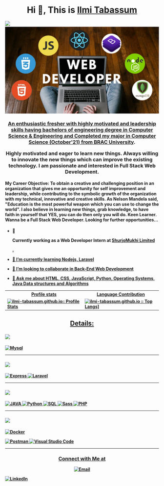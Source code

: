 <h1 align="center">Hi 👋, This is <a href="https://ilmi-tabassum.github.io/portfolio/">Ilmi Tabassum</h1><img src="https://media.giphy.com/media/hvRJCLFzcasrR4ia7z/giphy.gif" width="25px">
<img src="Web dev.jpeg" align="center" alt="image">
<h3 align="center">An enthusiastic fresher with highly motivated and leadership skills having bachelors of engineering degree in Computer Science & Engineering and Completed my major in Computer Science (October'21) from <a href="https://www.bracu.ac.bd/">BRAC University</a>.</br>

Highly motivated and eager to learn new things. Always willing to innovate the new things which can improve the existing technology.
I am passionate and interested in Full Stack Web Development.</h3>

<h4><b>My Career Objective:<b>
To obtain a creative and challenging position in an organization that gives me an opportunity for self improvement and leadership, while contributing to the symbolic growth of the organization with my technical, innovative and creative skills.
As Nelson Mandela said, "Education is the most powerful weapon which you can use to change the world". I also believe in learning new things, grab knowledge, to have faith in yourself that YES, you can do then only you will do.
Keen Learner. Wanna be a Full Stack Web Developer. Looking for further opportunities...</h4>


- 🔭 <p>Currently working as a Web Developer Intern at <a href="https://shurjomukhi.com.bd/">ShurjoMukhi Limited</p>.
  
- 🌱 I’m currently learning **Nodejs, Laravel**

- 👯 I’m looking to collaborate in **Back-End Web Development**
  
  
- 💬 Ask me about **HTML, CSS, JavaScript, Python, Operating Systems, Java  Data structures and Algorithms**


<p align="center">
   <table>
      <tr>
       <th>Profile stats  </th>
       <th>Language Contribution</th>
      </tr>
      <tr>
       <td><img alt="ilmi-tabassum.github.io:: Profile Stats" src="https://github-readme-stats.vercel.app/api?username=Ilmi-Tabassum&show_icons=true&theme=dark"> </td>
       <td><img alt="ilmi-tabassum.github.io :: Top Langs]" src="https://github-readme-stats.vercel.app/api/top-langs/?username=Ilmi-Tabassum&langs_count=10&theme=tokyonight&layout=compact&hide=html"> </td>
      </tr>
   </table>
</p>

<h2 align="center">Details:</h2>
<!--START_SECTION:learn-->
<h3><img height="20px" src="https://img.shields.io/badge/Database-979a9b"/></h3>

<span><img src="https://img.shields.io/badge/-Mysql-black?style=flat-square&amp;logo=Mysql" alt="Mysql"/></span>

<hr>
<h3><img height="20px" src="https://img.shields.io/badge/Framework-695b55"/></h3>
<span><img src="https://img.shields.io/badge/-Express-black?style=flat-square&amp;logo=Express" alt="Express"/></span>
<span><img src="https://img.shields.io/badge/-Laravel-black?style=flat-square&amp;logo=Laravel" alt="Laravel"/></span>


<hr>
<h3><img height="20px" src="https://img.shields.io/badge/Language-467870"/></h3>
   
   

<span><img src="https://img.shields.io/badge/-Java-black?style=flat-square&amp;logo=Java" alt="JAVA"/></span>
<span><img src="https://img.shields.io/badge/-Python-black?style=flat-square&amp;logo=Python" alt="Python"/></span>
<span><img src="https://img.shields.io/badge/-SQL-black?style=flat-square&amp;logo=SQL" alt="SQL"/></span>
<span><img src="https://img.shields.io/badge/-Sass-black?style=flat-square&amp;logo=Sass" alt="Sass"/></span>
<span><img src="https://img.shields.io/badge/-PHP-black?style=flat-square&amp;logo=PHP" alt="PHP"/></span>
<hr>
<h3><img height="20px" src="https://img.shields.io/badge/Tools-6c598f"/></h3>
<span><img src="https://img.shields.io/badge/-Docker-black?style=flat-square&amp;logo=Docker" alt="Docker"/></span>

<span><img src="https://img.shields.io/badge/-Postman-black?style=flat-square&amp;logo=Postman" alt="Postman"/></span>
<span><img src="https://img.shields.io/badge/-Visual%20Studio%20Code-black?style=flat-square&amp;logo=Visual%20Studio%20Code" alt="Visual Studio Code"/></span>
<hr>
<!--END_SECTION:learn-->
<h3 align="center"> Connect with Me at </h3>

<p align="center">
<a href="mailto:ilmi.tabassum@g.bracu.ac.bd"><img alt="Email" src="https://img.shields.io/badge/Gmail-ilmi.tabassum@g.bracu.ac.bd-red?style=flat&logo=gmail"></a>

<a href="https://www.linkedin.com/in/ilmi-tabassum/"><img alt="LinkedIn" src="https://img.shields.io/badge/LinkedIn-Ilmi Tabassum-blue?style=flat&logo=linkedin"></a>
</p>
  
